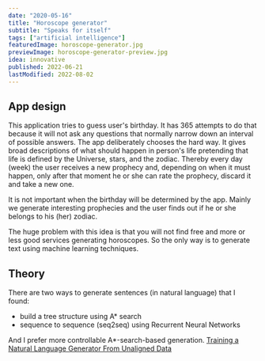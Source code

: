 ```yaml
---
date: "2020-05-16"
title: "Horoscope generator"
subtitle: "Speaks for itself"
tags: ["artificial intelligence"]
featuredImage: horoscope-generator.jpg
previewImage: horoscope-generator-preview.jpg
idea: innovative
published: 2022-06-21
lastModified: 2022-08-02
---
```


## App design

This application tries to guess user's birthday. It has 365 attempts to do that because it will not ask any questions that normally narrow down an interval of possible answers. The app deliberately chooses the hard way. It gives broad descriptions of what should happen in person's life pretending that life is defined by the Universe, stars, and the zodiac. Thereby every day (week) the user receives a new prophecy and, depending on when it must happen, only after that moment he or she can rate the prophecy, discard it and take a new one.

It is not important when the birthday will be determined by the app. Mainly we generate interesting prophecies and the user finds out if he or she belongs to his (her) zodiac.

The huge problem with this idea is that you will not find free and more or less good services generating horoscopes. So the only way is to generate text using machine learning techniques.

## Theory

There are two ways to generate sentences (in natural language) that I found:

- build a tree structure using A* search
- sequence to sequence (seq2seq) using Recurrent Neural Networks

And I prefer more controllable A*-search-based generation. [Training a Natural Language Generator From Unaligned Data](https://aclanthology.org/P15-1044.pdf)